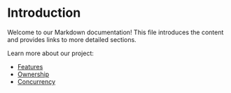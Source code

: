 # Introduction

Welcome to our Markdown documentation! This file introduces the content and provides links to more detailed sections.

Learn more about our project:
- [Features](features.md)
- [Ownership](ownership.md)
- [Concurrency](concurrency.md)
